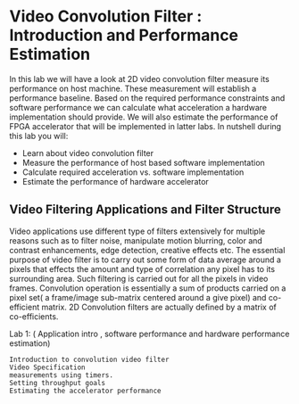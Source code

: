 # Video Convolution Filter : Introduction and Performance Estimation
In this lab we will have a look at 2D video convolution filter measure its performance on host machine. These measurement will establish a performance baseline. Based on the required performance constraints and software performance we can calculate what acceleration a hardware implementation should provide. We will also estimate the performance of FPGA accelerator that will be implemented in latter labs. In nutshell during this lab you will:
- Learn about video convolution filter
- Measure the performance of host based software implementation
- Calculate required acceleration vs. software implementation
- Estimate the performance of hardware accelerator

## Video Filtering Applications and Filter Structure
Video applications use different type of filters extensively for multiple reasons such as to filter noise,  manipulate motion blurring, color and contrast enhancements, edge detection, creative effects etc. The essential purpose of video filter is to carry out some form of data average around a pixels that effects the amount and type of correlation any pixel has to its surrounding  area. Such filtering is carried out for all the pixels in video frames. Convolution operation is essentially a sum of products carried on a pixel set( a frame/image sub-matrix centered around a give pixel) and co-efficient matrix. 2D Convolution filters are actually defined by a matrix of co-efficients.
      
Lab 1: ( Application intro , software performance and hardware performance estimation)

    Introduction to convolution video filter
    Video Specification
    measurements using timers.
    Setting throughput goals
    Estimating the accelerator performance